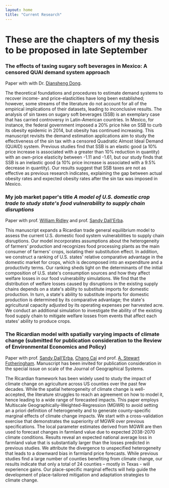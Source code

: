 ```yaml
---
layout: home
title: "Current Research"
---
```


# These are the chapters of my thesis to be proposed in late September

### The effects of taxing sugary soft beverages in Mexico: A censored QUAI demand system  approach

Paper with with Dr. [Diansheng Dong](https://www.ers.usda.gov/authors/ers-staff-directory/diansheng-dong/).

The theoretical foundations and procedures to estimate demand systems to recover income- and price-elasticities have long been established; however, some streams of the literature do not account for all of the empirical implications of their datasets, leading to inconclusive results. The analysis of sin taxes on sugary soft beverages (SSB) is an exemplary case that has carried controversy in Latin-American countries. In Mexico, for instance, the federal government imposed a 20% price hike on SSB to curb its obesity epidemic in 2014, but obesity has continued increasing. This manuscript revisits the demand estimation applications aim to study the effectiveness of the sin tax with a censored Quadratic Almost Ideal Demand (QUAID) system. Previous studies find that SSB is an elastic good (a 10% price increase is associated with a greater than 10% reduction in quantity) with an own-price elasticity between -1.11 and -1.61, but our study finds that SSB is an inelastic good (a 10% price increase is associated with a 9.5% decrease in quantity). Our results suggest that SSB taxes are not as effective as previous research indicates, explaining the gap between actual obesity rates and expected obesity rates after the sin tax was imposed in Mexico.
### My job market paper's title *A model of U.S. domestic crop trade to study state's food vulnerability to supply chain disruptions*

Paper with prof. [William Ridley](https://ace.illinois.edu/directory/wridley) and prof. [Sandy Dall'Erba](https://ace.illinois.edu/directory/dallerba).

This manuscript expands a Ricardian trade general equilibrium model to assess the current U.S. domestic food system vulnerabilities to supply chain disruptions. Our model incorporates assumptions about the heterogeneity of farmers' production and recognizes food processing plants as the main consumer of farmers' crops, isolating their substitution effect. In addition, we construct a ranking of U.S. states' relative comparative advantage in the domestic market for crops, which is decomposed into an expenditure and a productivity terms. Our ranking sheds light on the determinants of the initial composition of U.S. state's consumption sources and how they affect welfare losses in our food vulnerability simulations. We find that the distribution of welfare losses caused by disruptions in the existing supply chains depends on a state's ability to substitute imports for domestic production. In turn, a state's ability to substitute imports for domestic production is determined by its comparative advantage; the state's agricultural capacity adjusted by its operating expenses per harvested acre. We conduct an additional simulation to investigate the ability of the existing food supply chain to mitigate welfare losses from events that affect each states' ability to produce crops. 

### The Ricardian model with spatially varying impacts of climate change (submitted for publication consideration to the Review of Environmental Economics and Policy)

Paper with prof. [Sandy Dall'Erba](https://ace.illinois.edu/directory/dallerba), [Chang Cai](https://ace.illinois.edu/directory/ccai5) and prof. [A. Stewart Fotheringham](https://sgsup.asu.edu/stewart-fotheringham). Manuscript has been invited for publication consideration in the special issue on scale of the Journal of Geographical Systems.

The Ricardian framework has been widely used to study the impact of climate change on agriculture across US counties over the past few decades. While the spatial heterogeneity of climate change is well-accepted, the literature struggles to reach an agreement on how to model it, hence leading to a wide range of forecasted impacts. This paper employs Multiscale Geographically-Weighted-Regression (MGWR) to avoid setting an a priori definition of heterogeneity and to generate county-specific marginal effects of climate change impacts. We start with a cross-validation exercise that demonstrates the superiority of MGWR over previous specifications. The local parameter estimates derived from MGWR are then used to forecast changes in farmland value due to expected 2038-2070 climate conditions. Results reveal an expected national average loss in farmland value that is substantially larger than the losses predicted in previous studies. We attribute the divergence to unspecified heterogeneity that leads to a downward bias in farmland price forecasts. While previous studies find a large number of counties benefiting from climate change, our results indicate that only a total of 24 counties – mostly in Texas - will experience gains. Our place-specific marginal effects will help guide the development of place-tailored mitigation and adaptation strategies to climate change.

